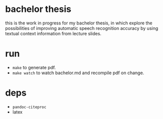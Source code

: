 # bachelor thesis
this is the work in progress for my bachelor thesis, in which explore the possibilities of improving automatic speech recognition accuracy by using textual context information from lecture slides. 

# run
- `make` to generate pdf.
- `make watch` to watch bachelor.md and recompile pdf on change.

# deps
- `pandoc-citeproc`
- latex
